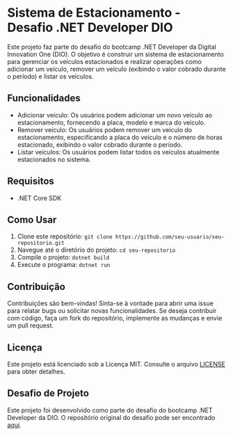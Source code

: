 # Sistema de Estacionamento - Desafio .NET Developer DIO

Este projeto faz parte do desafio do bootcamp .NET Developer da Digital Innovation One (DIO). O objetivo é construir um sistema de estacionamento para gerenciar os veículos estacionados e realizar operações como adicionar um veículo, remover um veículo (exibindo o valor cobrado durante o período) e listar os veículos.

## Funcionalidades

- Adicionar veículo: Os usuários podem adicionar um novo veículo ao estacionamento, fornecendo a placa, modelo e marca do veículo.
- Remover veículo: Os usuários podem remover um veículo do estacionamento, especificando a placa do veículo e o número de horas estacionado, exibindo o valor cobrado durante o período.
- Listar veículos: Os usuários podem listar todos os veículos atualmente estacionados no sistema.

## Requisitos

- .NET Core SDK

## Como Usar

1. Clone este repositório: `git clone https://github.com/seu-usuario/seu-repositorio.git`
2. Navegue até o diretório do projeto: `cd seu-repositorio`
3. Compile o projeto: `dotnet build`
4. Execute o programa: `dotnet run`

## Contribuição

Contribuições são bem-vindas! Sinta-se à vontade para abrir uma issue para relatar bugs ou solicitar novas funcionalidades. Se deseja contribuir com código, faça um fork do repositório, implemente as mudanças e envie um pull request.

## Licença

Este projeto está licenciado sob a Licença MIT. Consulte o arquivo [LICENSE](LICENSE) para obter detalhes.

## Desafio de Projeto

Este projeto foi desenvolvido como parte do desafio do bootcamp .NET Developer da DIO. O repositório original do desafio pode ser encontrado [aqui](https://github.com/digitalinnovationone/trilha-net-fundamentos-desafio).
